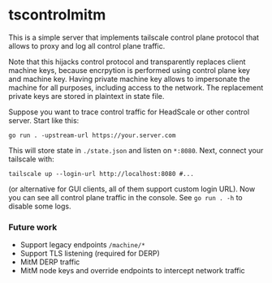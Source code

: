 # tscontrolmitm

This is a simple server that implements tailscale control plane protocol that allows to proxy and log all control plane traffic.

Note that this hijacks control protocol and transparently replaces client machine keys, because encrpytion is performed using control plane key and machine key. Having private machine key allows to impersonate the machine for all purposes, including access to the network. The replacement private keys are stored in plaintext in state file.

Suppose you want to trace control traffic for HeadScale or other control server. Start like this:

```
go run . -upstream-url https://your.server.com
```

This will store state in `./state.json` and listen on `*:8080`. Next, connect your tailscale with:

```
tailscale up --login-url http://localhost:8080 #...
```

(or alternative for GUI clients, all of them support custom login URL). Now you can see all control plane traffic in the console. See `go run . -h` to disable some logs.

### Future work
* Support legacy endpoints `/machine/*`
* Support TLS listening (required for DERP)
* MitM DERP traffic
* MitM node keys and override endpoints to intercept network traffic
